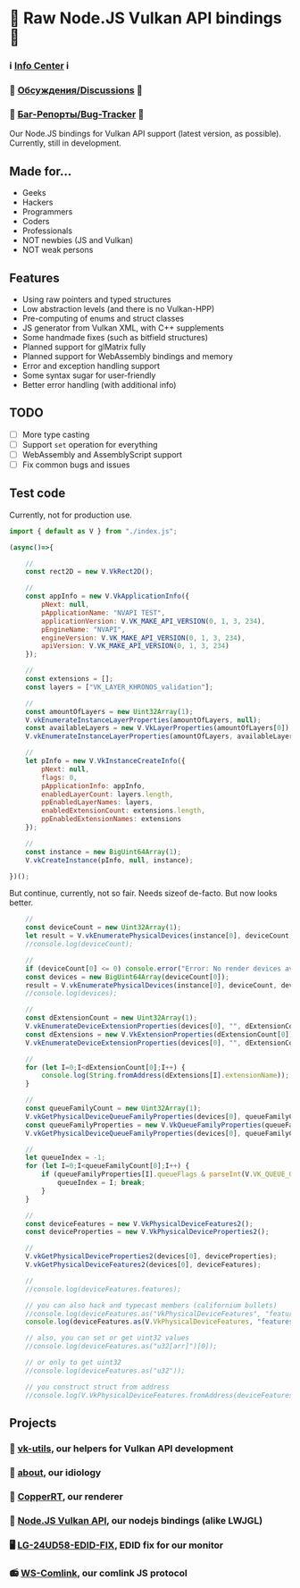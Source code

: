 # 🍵 Raw Node.JS Vulkan API bindings 🍵

### ℹ️ [Info Center](https://github.com/hydra2s-info) ℹ️ 
### 💬 [Обсуждения/Discussions](https://github.com/hydra2s-info/about/discussions) 💬
### 🐞 [Баг-Репорты/Bug-Tracker](https://github.com/hydra2s-info/about/issues) 🐞

Our Node.JS bindings for Vulkan API support (latest version, as possible). Currently, still in development. 

## Made for...

- Geeks
- Hackers
- Programmers
- Coders
- Professionals
- NOT newbies (JS and Vulkan)
- NOT weak persons

## Features

- Using raw pointers and typed structures
- Low abstraction levels (and there is no Vulkan-HPP)
- Pre-computing of enums and struct classes
- JS generator from Vulkan XML, with C++ supplements
- Some handmade fixes (such as bitfield structures)
- Planned support for glMatrix fully
- Planned support for WebAssembly bindings and memory
- Error and exception handling support
- Some syntax sugar for user-friendly
- Better error handling (with additional info)

## TODO

- [ ] More type casting
- [ ] Support `set` operation for everything
- [ ] WebAssembly and AssemblyScript support
- [ ] Fix common bugs and issues

## Test code

Currently, not for production use. 

```js
import { default as V } from "./index.js";

(async()=>{

    //
    const rect2D = new V.VkRect2D();

    //
    const appInfo = new V.VkApplicationInfo({
        pNext: null,
        pApplicationName: "NVAPI TEST",
        applicationVersion: V.VK_MAKE_API_VERSION(0, 1, 3, 234),
        pEngineName: "NVAPI",
        engineVersion: V.VK_MAKE_API_VERSION(0, 1, 3, 234),
        apiVersion: V.VK_MAKE_API_VERSION(0, 1, 3, 234)
    });

    //
    const extensions = [];
    const layers = ["VK_LAYER_KHRONOS_validation"];

	//
	const amountOfLayers = new Uint32Array(1);
	V.vkEnumerateInstanceLayerProperties(amountOfLayers, null);
	const availableLayers = new V.VkLayerProperties(amountOfLayers[0]);
	V.vkEnumerateInstanceLayerProperties(amountOfLayers, availableLayers);

    //
    let pInfo = new V.VkInstanceCreateInfo({
        pNext: null,
        flags: 0,
        pApplicationInfo: appInfo,
        enabledLayerCount: layers.length,
        ppEnabledLayerNames: layers,
        enabledExtensionCount: extensions.length,
        ppEnabledExtensionNames: extensions
    });

	// 
    const instance = new BigUint64Array(1);
    V.vkCreateInstance(pInfo, null, instance);

})();
```

But continue, currently, not so fair. Needs sizeof de-facto. But now looks better.

```js
    //
    const deviceCount = new Uint32Array(1);
    let result = V.vkEnumeratePhysicalDevices(instance[0], deviceCount, null);
    //console.log(deviceCount);

    //
    if (deviceCount[0] <= 0) console.error("Error: No render devices available!");
    const devices = new BigUint64Array(deviceCount[0]);
    result = V.vkEnumeratePhysicalDevices(instance[0], deviceCount, devices);
    //console.log(devices);

    //
    const dExtensionCount = new Uint32Array(1);
    V.vkEnumerateDeviceExtensionProperties(devices[0], "", dExtensionCount, null);
    const dExtensions = new V.VkExtensionProperties(dExtensionCount[0]);
    V.vkEnumerateDeviceExtensionProperties(devices[0], "", dExtensionCount, dExtensions);

    //
    for (let I=0;I<dExtensionCount[0];I++) {
        console.log(String.fromAddress(dExtensions[I].extensionName));
    }

    //
    const queueFamilyCount = new Uint32Array(1);
    V.vkGetPhysicalDeviceQueueFamilyProperties(devices[0], queueFamilyCount, null);
    const queueFamilyProperties = new V.VkQueueFamilyProperties(queueFamilyCount[0])
    V.vkGetPhysicalDeviceQueueFamilyProperties(devices[0], queueFamilyCount, queueFamilyProperties);

    //
    let queueIndex = -1;
    for (let I=0;I<queueFamilyCount[0];I++) {
        if (queueFamilyProperties[I].queueFlags & parseInt(V.VK_QUEUE_GRAPHICS_BIT)) {
            queueIndex = I; break;
        }
    }

    //
    const deviceFeatures = new V.VkPhysicalDeviceFeatures2();
    const deviceProperties = new V.VkPhysicalDeviceProperties2();

    //
    V.vkGetPhysicalDeviceProperties2(devices[0], deviceProperties);
    V.vkGetPhysicalDeviceFeatures2(devices[0], deviceFeatures);

    //
    //console.log(deviceFeatures.features);

    // you can also hack and typecast members (californium bullets)
    //console.log(deviceFeatures.as("VkPhysicalDeviceFeatures", "features"));
    console.log(deviceFeatures.as(V.VkPhysicalDeviceFeatures, "features"));

    // also, you can set or get uint32 values
    //console.log(deviceFeatures.as("u32[arr]")[0]);

    // or only to get uint32
    //console.log(deviceFeatures.as("u32"));

    // you construct struct from address
    //console.log(V.VkPhysicalDeviceFeatures.fromAddress(deviceFeatures.address()));
```

## Projects

### 📀 [vk-utils](https://github.com/hydra2s/vk-utils), our helpers for Vulkan API development 
### 🥀 [about](https://github.com/hydra2s-info/about), our idiology
### 🌋 [CopperRT](https://github.com/hydra2s/CopperRT), our renderer
### 🍵 [Node.JS Vulkan API](https://github.com/hydra2s/node-vulkan-api), our nodejs bindings (alike LWJGL)
### 🖥️ [LG-24UD58-EDID-FIX](https://github.com/hydra2s/LG-24UD58-EDID-FIX), EDID fix for our monitor
### 📻 [WS-Comlink](https://github.com/hydra2s/ws-comlink), our comlink JS protocol
